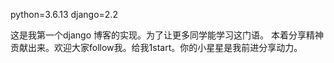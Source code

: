 python=3.6.13
django=2.2

这是我第一个django 博客的实现。为了让更多同学能学习这门语。
本着分享精神贡献出来。欢迎大家follow我。给我1start。你的小星星是我前进分享动力。
